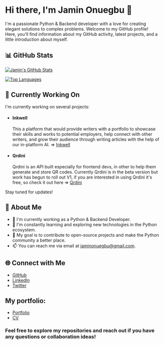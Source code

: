 # Hi there, I'm Jamin Onuegbu 👋

I'm a passionate Python & Backend developer with a love for creating elegant solutions to complex problems. Welcome to my GitHub profile! Here, you'll find information about my GitHub activity, latest projects, and a little introduction about myself.

## 📊 GitHub Stats

[![Jamin's GitHub Stats](https://github-readme-stats.vercel.app/api?username=JaminCO&show_icons=true&theme=dark)](https://github.com/JaminCO)

[![Top Languages](https://github-readme-stats.vercel.app/api/top-langs/?username=JaminCO&layout=compact&theme=dark)](https://github.com/JaminCO)

## 🔧 Currently Working On

I'm currently working on several projects:
- #### Inkwell
  This a platform that would provide writers with a portfolio to showcase their skills and works to potential employers, help connect with other writers, and grow their audience through     writing articles with the help of our in-platform AI. => [Inkwell](https://useinkwell.vercel.app/)

- #### Qrdini
  Qrdini is an API built especially for frontend devs, in other to help them generate and store QR codes. Currently Qrdini is in the beta version but work has begun to roll out V1, if you are interested in using Qrdini it's free, so check it out here => [Qrdini](https://jaminco.github.io/Qrdini)


Stay tuned for updates!

## 📝 About Me

- 💼 I'm currently working as a Python & Backend Developer.
- 🌱 I'm constantly learning and exploring new technologies in the Python ecosystem.
- 🎯 My goal is to contribute to open-source projects and make the Python community a better place.
- 📫 You can reach me via email at jaminonuegbu@gmail.com.

## 🌐 Connect with Me

- [GitHub](https://github.com/JaminCO)
- [LinkedIn](https://www.linkedin.com/in/jamin-onuegbu-4aa851206/)
- [Twitter](https://twitter.com/jaminonuegbu)

## My portfolio:
- [Portfolio](https://jaminportfolio.netlify.app/)
- [CV](https://jaminco.github.io/cv/)

### Feel free to explore my repositories and reach out if you have any questions or collaboration ideas!
